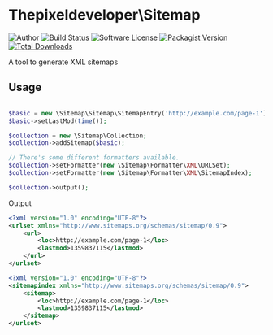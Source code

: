 Thepixeldeveloper\Sitemap
=========================

[![Author](http://img.shields.io/badge/author-@colonelrosa-blue.svg?style=flat-square)](https://twitter.com/colonelrosa)
[![Build Status](https://img.shields.io/travis/ThePixelDeveloper/Sitemap-v2/master.svg?style=flat-square)](https://travis-ci.org/ThePixelDeveloper/Sitemap-v2)
[![Software License](https://img.shields.io/badge/license-MIT-brightgreen.svg?style=flat-square)](LICENSE)
[![Packagist Version](https://img.shields.io/packagist/v/thepixeldeveloper/sitemap.svg?style=flat-square)](https://packagist.org/packages/thepixeldeveloper/sitemap)
[![Total Downloads](https://img.shields.io/packagist/dt/thepixeldeveloper/sitemap.svg?style=flat-square)](https://packagist.org/packages/thepixeldeveloper/sitemap)

A tool to generate XML sitemaps

Usage
-----

``` php

$basic = new \Sitemap\Sitemap\SitemapEntry('http://example.com/page-1');
$basic->setLastMod(time());

$collection = new \Sitemap\Collection;
$collection->addSitemap($basic);

// There's some different formatters available.
$collection->setFormatter(new \Sitemap\Formatter\XML\URLSet);
$collection->setFormatter(new \Sitemap\Formatter\XML\SitemapIndex);

$collection->output();
```

Output

``` xml
<?xml version="1.0" encoding="UTF-8"?>
<urlset xmlns="http://www.sitemaps.org/schemas/sitemap/0.9">
	<url>
		<loc>http://example.com/page-1</loc>
		<lastmod>1359837115</lastmod>
	</url>
</urlset>

<?xml version="1.0" encoding="UTF-8"?>
<sitemapindex xmlns="http://www.sitemaps.org/schemas/sitemap/0.9">
	<sitemap>
		<loc>http://example.com/page-1</loc>
		<lastmod>1359837115</lastmod>
	</sitemap>
</urlset>
```
